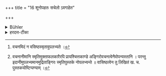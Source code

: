 +++
title = "16 शूनोपहतः सचेलो ऽवगाहेत"

+++

<details><summary>Bühler</summary>

16. If he has been touched by a dog, he shall bathe, with his clothes on;
</details>

<details><summary>हरदत्त-टीका</summary>

## सूत्रम्
शुनोपहतः सचेलोऽवगाहेत ॥ १६ ॥  
## टिप्पनी
शुना उपहतः स्पृष्टः । यद्यपि चेलं न शुना स्पृष्ट तथापि सचेलोऽवगाहेत भूमिगतास्वप्सु स्नायात् नोद्धृतादिभिः । दष्टस्य तु स्मृत्यन्तरे प्रायश्चित्तम् । तत्र वसिष्ठः[^१]  
ब्राह्मणस्तु शुना दष्टो नदी गत्वा समुद्रगाम् ।   प्राणायामशतं कृत्वा घृतं प्राश्य विशुद्ध्यति।"   
अङ्गिराः—  
[^२] ब्रह्मचारी शुना दष्टस्त्रिरात्रेणैव शुद्यति ।   गृहस्थस्तु द्विरात्रेण ह्येकाहेनाऽग्निहोत्रवान् ॥   नाभेरूर्ध्वं तु दष्टस्य तदेव द्विगुणं भवेत् ।  
तदेव त्रिगुणं वक्त्रे मूर्ध्नि चेत्स्याच्चतुर्गुणम् ॥  
क्षत्रविट्छूद्रयोनिस्तु स्नानेनैव शुचिर्भवेत् ।   द्विगुणं तु वनस्थस्य तथा प्रव्रजितस्य च ॥  
ब्राह्मणी तु शुना दष्टा सोमे दृष्टिं निपातयेत् ।  
यदा न दृश्यते सोमः प्रायश्चित्तं तदा कथम् ।  
यां दिशं तु गतस्सामस्तां दिशं त्ववलोकयेत् ॥  
सोममार्गेण सा पूता पञ्चगव्येन शुद्धति ॥ इति ॥ १६ ॥  

[^१]:

    वचनमिदं न वसिष्ठस्मृतावुपलभ्यते ।

[^२]:

    वचनानीमानि स्मृतिमुक्ताफलकारैरपि प्रायश्चित्तकाण्डे अङ्गिरोवचनत्वेनैवोपन्यस्तानि । परन्तु इदानीमुपलभ्यमानमुद्रिताङ्गिरः स्मृतिपुस्तके नोपलभ्यन्ते ॥ वासिष्ठत्वेन तु लिखितं ख. च. पुस्तकयोष्टिप्पण्याम् ।
</details>
